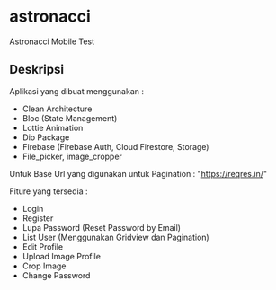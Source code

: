# astronacci

Astronacci Mobile Test

## Deskripsi
Aplikasi yang dibuat menggunakan : 
- Clean Architecture 
- Bloc (State Management)
- Lottie Animation 
- Dio Package 
- Firebase (Firebase Auth, Cloud Firestore, Storage)
- File_picker, image_cropper

Untuk Base Url yang digunakan untuk Pagination : 
"https://reqres.in/"

Fiture yang tersedia : 
- Login
- Register
- Lupa Password (Reset Password by Email)
- List User (Menggunakan Gridview dan Pagination)
- Edit Profile
- Upload Image Profile
- Crop Image
- Change Password


